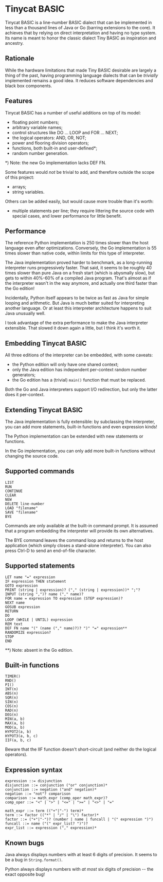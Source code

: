 Tinycat BASIC
=============


Tinycat BASIC is a line-number BASIC dialect that can be implemented in less than a thousand lines of Java or Go (barring extensions to the core). It achieves that by relying on direct interpretation and having no type system. Its name is meant to honor the classic dialect Tiny BASIC as inspiration and ancestry.

Rationale
---------

While the hardware limitations that made Tiny BASIC desirable are largely a thing of the past, having programming language dialects that can be *trivially* implemented remains a good idea. It reduces software dependencies and black box components.

Features
--------

Tinycat BASIC has a number of useful additions on top of its model:

- floating point numbers;
- arbitrary variable names;
- control structures like DO ... LOOP and FOR ... NEXT;
- the logical operators: AND, OR, NOT;
- power and flooring division operators;
- functions, both built-in and user-defined*;
- random number generation.

*) Note: the new Go implementation lacks DEF FN.

Some features would *not* be trivial to add, and therefore outside the scope of this project:

- arrays;
- string variables.

Others can be added easily, but would cause more trouble than it's worth:

- multiple statements per line; they require littering the source code with special cases, and lower performance for little benefit.

Performance
-----------

The reference Python implementation is 250 times slower than the host language even after optimizations. Conversely, the Go implementation is 55 times slower than native code, within limits for this type of interpreter.

The Java implementation proved harder to benchmark, as a long-running interpreter runs progressively faster. That said, it seems to be roughly 40 times slower than pure Java on a fresh start (which is abysmally slow), but gets to within 40%-60% of a compiled Java program. That's almost as if the interpreter wasn't in the way anymore, and actually one third faster than the Go edition!

Incidentally, Python itself appears to be twice as fast as Java for simple looping and arithmetic. But Java is much better suited for interpreting another language. Or at least this interpreter architecture happens to suit Java unusually well.

I took advantage of the extra performance to make the Java interpreter extensible. That slowed it down again a little, but I think it's worth it.

Embedding Tinycat BASIC
-----------------------

All three editions of the interpreter can be embedded, with some caveats:

- the Python edition will only have one shared context;
- only the Java edition has independent per-context random number generators;
- the Go edition has a (trivial) `main()` function that must be replaced.

Both the Go and Java interpreters support I/O redirection, but only the latter does it per-context.

Extending Tinycat BASIC
-----------------------

The Java implementation is fully extensible: by subclassing the interpreter, you can add more statements, built-in functions and even expression kinds!

The Python implementation can be extended with new statements or functions.

In the Go implementation, you can only add more built-in functions without changing the source code.


Supported commands
------------------

	LIST
	RUN
	CONTINUE
	CLEAR
	NEW
	DELETE line-number
	LOAD "filename"
	SAVE "filename"
	BYE

Commands are only available at the built-in command prompt. It is assumed that a program embedding the interpreter will provide its own alternatives.

The BYE command leaves the command loop and returns to the host application (which simply closes a stand-alone interpreter). You can also press Ctrl-D to send an end-of-file character.

Supported statements
--------------------

	LET name "=" expression
	IF expression THEN statement
	GOTO expression
	PRINT (string | expression)? ("," (string | expression))* ";"?
	INPUT (string ",")? name ("," name)?
	FOR name = expression TO expression (STEP expression)?
	NEXT name
	GOSUB expression
	RETURN
	DO
	LOOP (WHILE | UNTIL) expression
	REM text
	DEF FN name "(" (name ("," name)?)? ")" "=" expression**
	RANDOMIZE expression?
	STOP
	END
	
**) Note: absent in the Go edition.

Built-in functions
------------------

	TIMER()
	RND()
	PI()
	INT(n)
	ABS(n)
	SQR(n)
	SIN(n)
	COS(n)
	RAD(n)
	DEG(n)
	MIN(a, b)
	MAX(a, b)
	MOD(a, b)
	HYPOT2(a, b)
	HYPOT3(a, b, c)
	IIF(a, b, c)
	
Beware that the IIF function doesn't short-circuit (and neither do the logical operators).

Expression syntax
-----------------

	expression ::= disjunction
	disjunction ::= conjunction ("or" conjunction)*
	conjunction ::= negation ("and" negation)*
	negation ::= "not"? comparison
	comparison ::= math_expr (comp_oper math_expr)?
	comp_oper ::= "<" | ">" | "<=" | ">=" | "<>" | "="
	
	math_expr ::= term (("+"|"-") term)*
	term ::= factor (("*" | "/" | "\") factor)*
	factor ::= ("+"|"-")? (number | name | funcall | "(" expression ")")
	funcall ::= name ("(" expr_list? ")")?
	expr_list ::= expression ("," expression)*

Known bugs
----------

Java always displays numbers with at least 6 digits of precision. It seems to be a bug in `String.format()`.

Python always displays numbers with *at most* six digits of precision -- the exact opposite bug!

